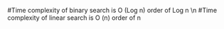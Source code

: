 #Time complexity of binary search is O (Log n)  order of Log n
\n
#Time complexity of linear search is O (n) order of n
